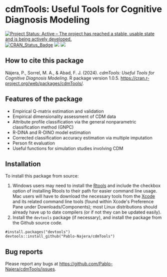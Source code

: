 # cdmTools: Useful Tools for Cognitive Diagnosis Modeling
[![Project Status: Active – The project has reached a stable, usable state and is being actively developed.](https://www.repostatus.org/badges/latest/active.svg)](https://www.repostatus.org/#active)
[![CRAN\_Status\_Badge](http://www.r-pkg.org/badges/version/cdmTools?color=brightgreen)](https://cran.r-project.org/package=cdmTools)
[![](https://cranlogs.r-pkg.org/badges/cdmTools?color=blue)](https://cran.r-project.org/package=cdmTools)
[![](http://cranlogs.r-pkg.org/badges/grand-total/cdmTools?color=blue)](https://cran.r-project.org/package=cdmTools)

## How to cite this package
Nájera, P., Sorrel, M. A., & Abad, F. J. (2024). *cdmTools: Useful Tools for Cognitive Diagnosis Modeling*. R package version 1.0.5. https://cran.r-project.org/web/packages/cdmTools/.
## Features of the package
* Empirical Q-matrix estimation and validation
* Empirical dimensionality assessment of CDM data
* Attribute profile classification via the general nonparametric classification method (GNPC)
* R-DINA and R-DINO model estimation
* Corrected classification accuracy estimation via multiple imputation
* Person fit evaluation
* Useful functions for simulation studies involving CDM
## Installation
To install this package from source:
1. Windows users may need to install the [Rtools](https://cran.r-project.org/bin/windows/Rtools/) and include the checkbox option of installing Rtools to their path for easier command line usage. Mac users will have to download the necessary tools from the [Xcode](https://apps.apple.com/ca/app/xcode/id497799835?mt=12) and its related command line tools (found within Xcode's Preference Pane under Downloads/Components); most Linux distributions should already have up to date compilers (or if not they can be updated easily).
2. Install the `devtools` package (if necessary), and install the package from the Github source code.

```
#install.packages("devtools")
devtools::install_github("Pablo-Najera/cdmTools")
```

## Bug reports
Please report any bugs at https://github.com/Pablo-Najera/cdmTools/issues.
